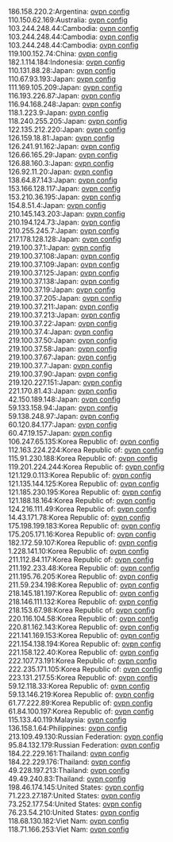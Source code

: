 186.158.220.2:Argentina: [ovpn config](vpn/186_158_220_2.ovpn)  
110.150.62.169:Australia: [ovpn config](vpn/110_150_62_169.ovpn)  
103.244.248.44:Cambodia: [ovpn config](vpn/103_244_248_44.ovpn)  
103.244.248.44:Cambodia: [ovpn config](vpn/103_244_248_44.ovpn)  
103.244.248.44:Cambodia: [ovpn config](vpn/103_244_248_44.ovpn)  
119.100.152.74:China: [ovpn config](vpn/119_100_152_74.ovpn)  
182.1.114.184:Indonesia: [ovpn config](vpn/182_1_114_184.ovpn)  
110.131.88.28:Japan: [ovpn config](vpn/110_131_88_28.ovpn)  
110.67.93.193:Japan: [ovpn config](vpn/110_67_93_193.ovpn)  
111.169.105.209:Japan: [ovpn config](vpn/111_169_105_209.ovpn)  
116.193.226.87:Japan: [ovpn config](vpn/116_193_226_87.ovpn)  
116.94.168.248:Japan: [ovpn config](vpn/116_94_168_248.ovpn)  
118.1.223.9:Japan: [ovpn config](vpn/118_1_223_9.ovpn)  
118.240.255.205:Japan: [ovpn config](vpn/118_240_255_205.ovpn)  
122.135.212.220:Japan: [ovpn config](vpn/122_135_212_220.ovpn)  
126.159.18.81:Japan: [ovpn config](vpn/126_159_18_81.ovpn)  
126.241.91.162:Japan: [ovpn config](vpn/126_241_91_162.ovpn)  
126.66.165.29:Japan: [ovpn config](vpn/126_66_165_29.ovpn)  
126.88.160.3:Japan: [ovpn config](vpn/126_88_160_3.ovpn)  
126.92.11.20:Japan: [ovpn config](vpn/126_92_11_20.ovpn)  
138.64.87.143:Japan: [ovpn config](vpn/138_64_87_143.ovpn)  
153.166.128.117:Japan: [ovpn config](vpn/153_166_128_117.ovpn)  
153.210.36.195:Japan: [ovpn config](vpn/153_210_36_195.ovpn)  
154.8.51.4:Japan: [ovpn config](vpn/154_8_51_4.ovpn)  
210.145.143.203:Japan: [ovpn config](vpn/210_145_143_203.ovpn)  
210.194.124.73:Japan: [ovpn config](vpn/210_194_124_73.ovpn)  
210.255.245.7:Japan: [ovpn config](vpn/210_255_245_7.ovpn)  
217.178.128.128:Japan: [ovpn config](vpn/217_178_128_128.ovpn)  
219.100.37.1:Japan: [ovpn config](vpn/219_100_37_1.ovpn)  
219.100.37.108:Japan: [ovpn config](vpn/219_100_37_108.ovpn)  
219.100.37.109:Japan: [ovpn config](vpn/219_100_37_109.ovpn)  
219.100.37.125:Japan: [ovpn config](vpn/219_100_37_125.ovpn)  
219.100.37.138:Japan: [ovpn config](vpn/219_100_37_138.ovpn)  
219.100.37.19:Japan: [ovpn config](vpn/219_100_37_19.ovpn)  
219.100.37.205:Japan: [ovpn config](vpn/219_100_37_205.ovpn)  
219.100.37.211:Japan: [ovpn config](vpn/219_100_37_211.ovpn)  
219.100.37.213:Japan: [ovpn config](vpn/219_100_37_213.ovpn)  
219.100.37.22:Japan: [ovpn config](vpn/219_100_37_22.ovpn)  
219.100.37.4:Japan: [ovpn config](vpn/219_100_37_4.ovpn)  
219.100.37.50:Japan: [ovpn config](vpn/219_100_37_50.ovpn)  
219.100.37.58:Japan: [ovpn config](vpn/219_100_37_58.ovpn)  
219.100.37.67:Japan: [ovpn config](vpn/219_100_37_67.ovpn)  
219.100.37.7:Japan: [ovpn config](vpn/219_100_37_7.ovpn)  
219.100.37.90:Japan: [ovpn config](vpn/219_100_37_90.ovpn)  
219.120.227.151:Japan: [ovpn config](vpn/219_120_227_151.ovpn)  
221.170.81.43:Japan: [ovpn config](vpn/221_170_81_43.ovpn)  
42.150.189.148:Japan: [ovpn config](vpn/42_150_189_148.ovpn)  
59.133.158.94:Japan: [ovpn config](vpn/59_133_158_94.ovpn)  
59.138.248.97:Japan: [ovpn config](vpn/59_138_248_97.ovpn)  
60.120.84.177:Japan: [ovpn config](vpn/60_120_84_177.ovpn)  
60.47.19.157:Japan: [ovpn config](vpn/60_47_19_157.ovpn)  
106.247.65.135:Korea Republic of: [ovpn config](vpn/106_247_65_135.ovpn)  
112.163.224.224:Korea Republic of: [ovpn config](vpn/112_163_224_224.ovpn)  
115.91.230.188:Korea Republic of: [ovpn config](vpn/115_91_230_188.ovpn)  
119.201.224.244:Korea Republic of: [ovpn config](vpn/119_201_224_244.ovpn)  
121.129.0.113:Korea Republic of: [ovpn config](vpn/121_129_0_113.ovpn)  
121.135.144.125:Korea Republic of: [ovpn config](vpn/121_135_144_125.ovpn)  
121.185.230.195:Korea Republic of: [ovpn config](vpn/121_185_230_195.ovpn)  
121.188.18.164:Korea Republic of: [ovpn config](vpn/121_188_18_164.ovpn)  
124.216.111.49:Korea Republic of: [ovpn config](vpn/124_216_111_49.ovpn)  
14.43.171.78:Korea Republic of: [ovpn config](vpn/14_43_171_78.ovpn)  
175.198.199.183:Korea Republic of: [ovpn config](vpn/175_198_199_183.ovpn)  
175.205.171.16:Korea Republic of: [ovpn config](vpn/175_205_171_16.ovpn)  
182.172.59.107:Korea Republic of: [ovpn config](vpn/182_172_59_107.ovpn)  
1.228.141.10:Korea Republic of: [ovpn config](vpn/1_228_141_10.ovpn)  
211.112.84.117:Korea Republic of: [ovpn config](vpn/211_112_84_117.ovpn)  
211.192.233.48:Korea Republic of: [ovpn config](vpn/211_192_233_48.ovpn)  
211.195.76.205:Korea Republic of: [ovpn config](vpn/211_195_76_205.ovpn)  
211.59.234.198:Korea Republic of: [ovpn config](vpn/211_59_234_198.ovpn)  
218.145.181.197:Korea Republic of: [ovpn config](vpn/218_145_181_197.ovpn)  
218.146.111.132:Korea Republic of: [ovpn config](vpn/218_146_111_132.ovpn)  
218.153.67.98:Korea Republic of: [ovpn config](vpn/218_153_67_98.ovpn)  
220.116.104.58:Korea Republic of: [ovpn config](vpn/220_116_104_58.ovpn)  
220.81.162.143:Korea Republic of: [ovpn config](vpn/220_81_162_143.ovpn)  
221.141.169.153:Korea Republic of: [ovpn config](vpn/221_141_169_153.ovpn)  
221.154.138.194:Korea Republic of: [ovpn config](vpn/221_154_138_194.ovpn)  
221.158.122.40:Korea Republic of: [ovpn config](vpn/221_158_122_40.ovpn)  
222.107.73.191:Korea Republic of: [ovpn config](vpn/222_107_73_191.ovpn)  
222.235.171.105:Korea Republic of: [ovpn config](vpn/222_235_171_105.ovpn)  
223.131.217.55:Korea Republic of: [ovpn config](vpn/223_131_217_55.ovpn)  
59.12.118.33:Korea Republic of: [ovpn config](vpn/59_12_118_33.ovpn)  
59.13.146.219:Korea Republic of: [ovpn config](vpn/59_13_146_219.ovpn)  
61.77.222.89:Korea Republic of: [ovpn config](vpn/61_77_222_89.ovpn)  
61.84.100.197:Korea Republic of: [ovpn config](vpn/61_84_100_197.ovpn)  
115.133.40.119:Malaysia: [ovpn config](vpn/115_133_40_119.ovpn)  
136.158.1.64:Philippines: [ovpn config](vpn/136_158_1_64.ovpn)  
213.109.49.130:Russian Federation: [ovpn config](vpn/213_109_49_130.ovpn)  
95.84.132.179:Russian Federation: [ovpn config](vpn/95_84_132_179.ovpn)  
184.22.229.161:Thailand: [ovpn config](vpn/184_22_229_161.ovpn)  
184.22.229.176:Thailand: [ovpn config](vpn/184_22_229_176.ovpn)  
49.228.197.213:Thailand: [ovpn config](vpn/49_228_197_213.ovpn)  
49.49.240.83:Thailand: [ovpn config](vpn/49_49_240_83.ovpn)  
198.46.174.145:United States: [ovpn config](vpn/198_46_174_145.ovpn)  
71.223.27.187:United States: [ovpn config](vpn/71_223_27_187.ovpn)  
73.252.177.54:United States: [ovpn config](vpn/73_252_177_54.ovpn)  
76.23.54.210:United States: [ovpn config](vpn/76_23_54_210.ovpn)  
118.68.130.182:Viet Nam: [ovpn config](vpn/118_68_130_182.ovpn)  
118.71.166.253:Viet Nam: [ovpn config](vpn/118_71_166_253.ovpn)  
